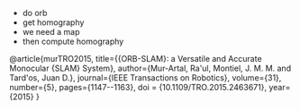- do orb
- get homography
- we need a map
- then compute homography

@article{murTRO2015,
  title={{ORB-SLAM}: a Versatile and Accurate Monocular {SLAM} System},
  author={Mur-Artal, Ra\'ul, Montiel, J. M. M. and Tard\'os, Juan D.},
  journal={IEEE Transactions on Robotics},
  volume={31},
  number={5},
  pages={1147--1163},
  doi = {10.1109/TRO.2015.2463671},
  year={2015}
 }
